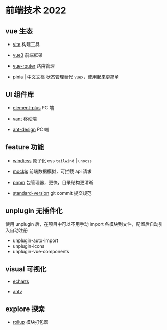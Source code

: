 # 前端技术 2022

## vue 生态

- [vite](https://cn.vitejs.dev/guide/) 构建工具

- [vue3](https://vuejs.org/guide/introduction.html) 前端框架

- [vue-router](https://router.vuejs.org/) 路由管理

- [pinia](https://pinia.vuejs.org/) | [中文文档](https://pinia.web3doc.top/) 状态管理替代 `vuex`，使用起来更简单

## UI 组件库

- [element-plus](https://element-plus.gitee.io/zh-CN/) PC 端

- [vant](https://vant-contrib.gitee.io/vant/#/zh-CN) 移动端

- [ant-design](https://www.antdv.com/components/overview) PC 端

## feature 功能

- [windicss](https://windicss.org/guide/installation.html) 原子化 css `tailwind` | `unocss`

- [mockjs](https://github.com/nuysoft/Mock/wiki/Getting-Started) 前端数据模拟，可拦截 api 请求

- [pnpm](https://www.pnpm.cn/) 包管理器，更快，目录结构更清晰

- [standard-version](https://www.conventionalcommits.org/zh-hans/v1.0.0-beta.4) git commit 提交规范

## unplugin 无插件化

使用 unplugin 后，在项目中可以不用手动 import 各模块到文件，配置后自动引入自动注册

- unplugin-auto-import
- unplugin-icons
- unplugin-vue-components

## visual 可视化

- [echarts](https://echarts.apache.org/zh/index.html)

- [antv](https://antv.vision/zh)

## explore 探索

- [rollup](https://www.rollupjs.com/) 模块打包器
